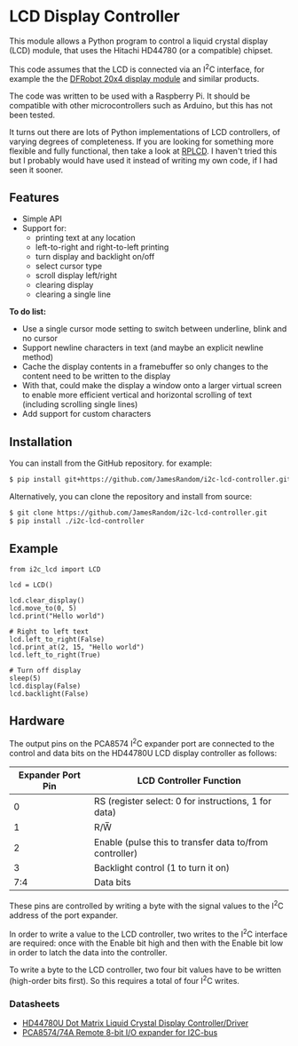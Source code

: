 # LCD Display Controller

This module allows a Python program to control a liquid crystal display (LCD)
module, that uses the Hitachi HD44780 (or a compatible) chipset.

This code assumes that the LCD is connected via an I<sup>2</sup>C interface, for example
the the [DFRobot 20x4 display module](https://www.dfrobot.com/product-590.html)
and similar products.

The code was written to be used with a Raspberry Pi. It should be compatible
with other microcontrollers such as Arduino, but this has not been tested.

It turns out there are lots of Python implementations of LCD controllers, of
varying degrees of completeness. If you are looking for something more flexible
and fully functional, then take a look at
[RPLCD](https://rplcd.readthedocs.io/). I haven't tried this but I probably
would have used it instead of writing my own code, if I had seen it sooner.


## Features

* Simple API
* Support for:
  * printing text at any location
  * left-to-right and right-to-left printing
  * turn display and backlight on/off
  * select cursor type
  * scroll display left/right
  * clearing display
  * clearing a single line

**To do list:**

* Use a single cursor mode setting to switch between underline, blink and no
  cursor
* Support newline characters in text (and maybe an explicit newline method)
* Cache the display contents in a framebuffer so only changes to the content
  need to be written to the display
* With that, could make the display a window onto a larger virtual screen to
  enable more efficient vertical and horizontal scrolling of text (including
  scrolling single lines)
* Add support for custom characters

## Installation

You can install from the GitHub repository. for example:

```bash
$ pip install git+https://github.com/JamesRandom/i2c-lcd-controller.git
```

Alternatively, you can clone the repository and install from source:

```bash
$ git clone https://github.com/JamesRandom/i2c-lcd-controller.git
$ pip install ./i2c-lcd-controller
```


## Example

```{python}
from i2c_lcd import LCD

lcd = LCD()

lcd.clear_display()
lcd.move_to(0, 5)
lcd.print("Hello world")

# Right to left text
lcd.left_to_right(False)
lcd.print_at(2, 15, "Hello world")
lcd.left_to_right(True)

# Turn off display
sleep(5)
lcd.display(False)
lcd.backlight(False)
```

## Hardware

The output pins on the PCA8574 I<sup>2</sup>C expander port are connected to the
control and data bits on the HD44780U LCD display controller as follows:

| Expander Port Pin | LCD Controller Function                                 |
| ----------------- | ------------------------------------------------------- |
| 0                 | RS (register select: 0 for instructions, 1 for data)    |
| 1                 | R/W̅                                                     |
| 2                 | Enable (pulse this to transfer data to/from controller) |
| 3                 | Backlight control (1 to turn it on)                     |
| 7:4               | Data bits                                               |

These pins are controlled by writing a byte with the signal values to the I<sup>2</sup>C
address of the port expander.

In order to write a value to the LCD controller, two writes to the I<sup>2</sup>C interface
are required: once with the Enable bit high and then with the Enable bit low in
order to latch the data into the controller.

To write a byte to the LCD controller, two four bit values have to be written
(high-order bits first). So this requires a total of four I<sup>2</sup>C writes.


### Datasheets

* [HD44780U Dot Matrix Liquid Crystal Display Controller/Driver](https://cdn-shop.adafruit.com/datasheets/HD44780.pdf)
* [PCA8574/74A Remote 8-bit I/O expander for I2C-bus](https://www.nxp.com/docs/en/data-sheet/PCA8574_PCA8574A.pdf)

